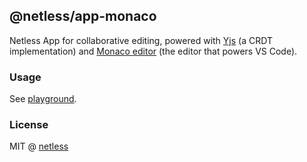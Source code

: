 ## @netless/app-monaco

Netless App for collaborative editing, powered with [Yjs](https://github.com/yjs/yjs) (a CRDT implementation) and [Monaco editor](https://github.com/microsoft/monaco-editor) (the editor that powers VS Code).

### Usage

See [playground](https://github.com/netless-io/netless-app/tree/master/packages/playground).

### License

MIT @ [netless](https://github.com/netless-io)
